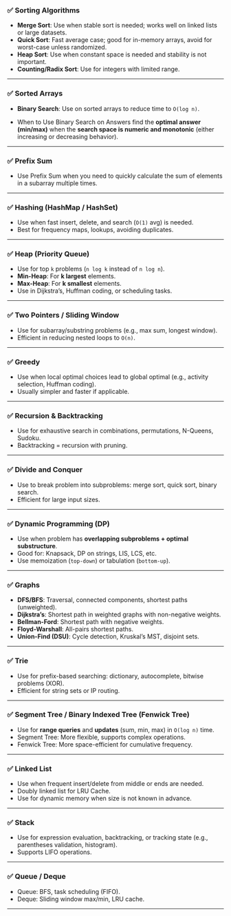 ### ✅ **Sorting Algorithms**

- **Merge Sort**: Use when stable sort is needed; works well on linked lists or large datasets.
- **Quick Sort**: Fast average case; good for in-memory arrays, avoid for worst-case unless randomized.
- **Heap Sort**: Use when constant space is needed and stability is not important.
- **Counting/Radix Sort**: Use for integers with limited range.

---

### ✅ **Sorted Arrays**

- **Binary Search**: Use on sorted arrays to reduce time to `O(log n)`.

- When to Use Binary Search on Answers find the **optimal answer (min/max)** when the **search space is numeric and monotonic** (either increasing or decreasing behavior).

---

### ✅ **Prefix Sum**

- Use Prefix Sum when you need to quickly calculate the sum of elements in a subarray multiple times.

---

### ✅ **Hashing (HashMap / HashSet)**

- Use when fast insert, delete, and search (`O(1)` avg) is needed.
- Best for frequency maps, lookups, avoiding duplicates.

---

### ✅ **Heap (Priority Queue)**

- Use for top `k` problems (`n log k` instead of `n log n`).
- **Min-Heap**: For **k largest** elements.
- **Max-Heap**: For **k smallest** elements.
- Use in Dijkstra’s, Huffman coding, or scheduling tasks.

---

### ✅ **Two Pointers / Sliding Window**

- Use for subarray/substring problems (e.g., max sum, longest window).
- Efficient in reducing nested loops to `O(n)`.

---

### ✅ **Greedy**

- Use when local optimal choices lead to global optimal (e.g., activity selection, Huffman coding).
- Usually simpler and faster if applicable.

---

### ✅ **Recursion & Backtracking**

- Use for exhaustive search in combinations, permutations, N-Queens, Sudoku.
- Backtracking = recursion with pruning.

---

### ✅ **Divide and Conquer**

- Use to break problem into subproblems: merge sort, quick sort, binary search.
- Efficient for large input sizes.

---

### ✅ **Dynamic Programming (DP)**

- Use when problem has **overlapping subproblems + optimal substructure**.
- Good for: Knapsack, DP on strings, LIS, LCS, etc.
- Use memoization (`top-down`) or tabulation (`bottom-up`).

---

### ✅ **Graphs**

- **DFS/BFS**: Traversal, connected components, shortest paths (unweighted).
- **Dijkstra’s**: Shortest path in weighted graphs with non-negative weights.
- **Bellman-Ford**: Shortest path with negative weights.
- **Floyd-Warshall**: All-pairs shortest paths.
- **Union-Find (DSU)**: Cycle detection, Kruskal’s MST, disjoint sets.

---

### ✅ **Trie**

- Use for prefix-based searching: dictionary, autocomplete, bitwise problems (XOR).
- Efficient for string sets or IP routing.

---

### ✅ **Segment Tree / Binary Indexed Tree (Fenwick Tree)**

- Use for **range queries** and **updates** (sum, min, max) in `O(log n)` time.
- Segment Tree: More flexible, supports complex operations.
- Fenwick Tree: More space-efficient for cumulative frequency.

---

### ✅ **Linked List**

- Use when frequent insert/delete from middle or ends are needed.
- Doubly linked list for LRU Cache.
- Use for dynamic memory when size is not known in advance.

---

### ✅ **Stack**

- Use for expression evaluation, backtracking, or tracking state (e.g., parentheses validation, histogram).
- Supports LIFO operations.

---

### ✅ **Queue / Deque**

- Queue: BFS, task scheduling (FIFO).
- Deque: Sliding window max/min, LRU cache.

---
